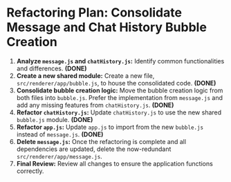 # Refactoring Plan: Consolidate Message and Chat History Bubble Creation

1.  **Analyze `message.js` and `chatHistory.js`:** Identify common functionalities and differences. **(DONE)**
2.  **Create a new shared module:** Create a new file, `src/renderer/app/bubble.js`, to house the consolidated code. **(DONE)**
3.  **Consolidate bubble creation logic:** Move the bubble creation logic from both files into `bubble.js`. Prefer the implementation from `message.js` and add any missing features from `chatHistory.js`. **(DONE)**
4.  **Refactor `chatHistory.js`:** Update `chatHistory.js` to use the new shared `bubble.js` module. **(DONE)**
5.  **Refactor `app.js`:** Update `app.js` to import from the new `bubble.js` instead of `message.js`. **(DONE)**
6.  **Delete `message.js`:** Once the refactoring is complete and all dependencies are updated, delete the now-redundant `src/renderer/app/message.js`.
7.  **Final Review:** Review all changes to ensure the application functions correctly.